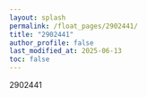 ```yaml
---
layout: splash
permalink: /float_pages/2902441/
title: "2902441"
author_profile: false
last_modified_at: 2025-06-13
toc: false
---
```

 
2902441
